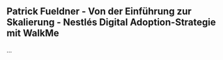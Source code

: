 ## Patrick Fueldner - Von der Einführung zur Skalierung - Nestlés Digital Adoption-Strategie mit WalkMe

...